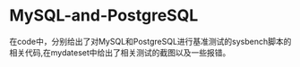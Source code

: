 # MySQL-and-PostgreSQL
在code中，分别给出了对MySQL和PostgreSQL进行基准测试的sysbench脚本的相关代码,在mydateset中给出了相关测试的截图以及一些报错。
